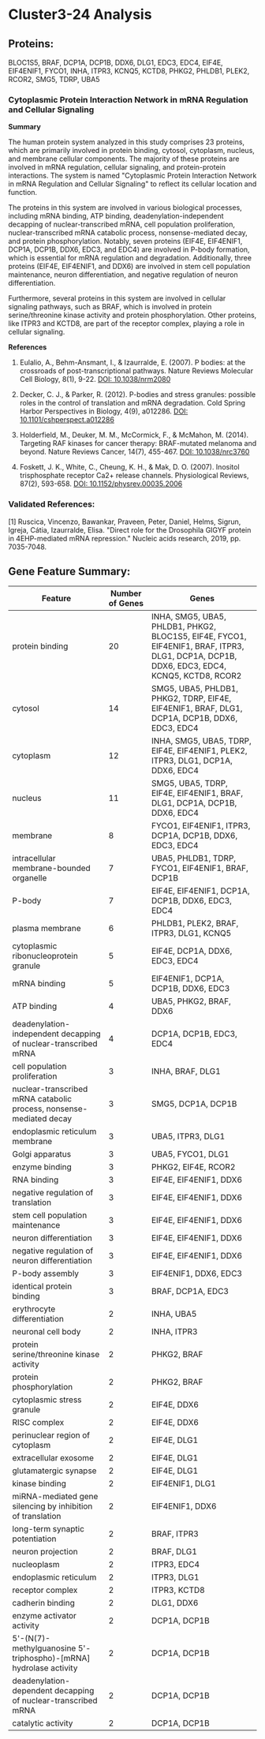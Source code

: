 # Cluster3-24 Analysis

## Proteins: 

BLOC1S5, BRAF, DCP1A, DCP1B, DDX6, DLG1, EDC3, EDC4, EIF4E, EIF4ENIF1, FYCO1, INHA, ITPR3, KCNQ5, KCTD8, PHKG2, PHLDB1, PLEK2, RCOR2, SMG5, TDRP, UBA5

### Cytoplasmic Protein Interaction Network in mRNA Regulation and Cellular Signaling

**Summary**

The human protein system analyzed in this study comprises 23 proteins, which are primarily involved in protein binding, cytosol, cytoplasm, nucleus, and membrane cellular components. The majority of these proteins are involved in mRNA regulation, cellular signaling, and protein-protein interactions. The system is named "Cytoplasmic Protein Interaction Network in mRNA Regulation and Cellular Signaling" to reflect its cellular location and function.

The proteins in this system are involved in various biological processes, including mRNA binding, ATP binding, deadenylation-independent decapping of nuclear-transcribed mRNA, cell population proliferation, nuclear-transcribed mRNA catabolic process, nonsense-mediated decay, and protein phosphorylation. Notably, seven proteins (EIF4E, EIF4ENIF1, DCP1A, DCP1B, DDX6, EDC3, and EDC4) are involved in P-body formation, which is essential for mRNA regulation and degradation. Additionally, three proteins (EIF4E, EIF4ENIF1, and DDX6) are involved in stem cell population maintenance, neuron differentiation, and negative regulation of neuron differentiation.

Furthermore, several proteins in this system are involved in cellular signaling pathways, such as BRAF, which is involved in protein serine/threonine kinase activity and protein phosphorylation. Other proteins, like ITPR3 and KCTD8, are part of the receptor complex, playing a role in cellular signaling.

**References**

1. Eulalio, A., Behm-Ansmant, I., & Izaurralde, E. (2007). P bodies: at the crossroads of post-transcriptional pathways. Nature Reviews Molecular Cell Biology, 8(1), 9-22. [DOI: 10.1038/nrm2080](https://doi.org/10.1038/nrm2080)

2. Decker, C. J., & Parker, R. (2012). P-bodies and stress granules: possible roles in the control of translation and mRNA degradation. Cold Spring Harbor Perspectives in Biology, 4(9), a012286. [DOI: 10.1101/cshperspect.a012286](https://doi.org/10.1101/cshperspect.a012286)

3. Holderfield, M., Deuker, M. M., McCormick, F., & McMahon, M. (2014). Targeting RAF kinases for cancer therapy: BRAF-mutated melanoma and beyond. Nature Reviews Cancer, 14(7), 455-467. [DOI: 10.1038/nrc3760](https://doi.org/10.1038/nrc3760)

4. Foskett, J. K., White, C., Cheung, K. H., & Mak, D. O. (2007). Inositol trisphosphate receptor Ca2+ release channels. Physiological Reviews, 87(2), 593-658. [DOI: 10.1152/physrev.00035.2006](https://doi.org/10.1152/physrev.00035.2006)

### Validated References: 

[1] Ruscica, Vincenzo, Bawankar, Praveen, Peter, Daniel, Helms, Sigrun, Igreja, Cátia, Izaurralde, Elisa. "Direct role for the Drosophila GIGYF protein in 4EHP-mediated mRNA repression." Nucleic acids research, 2019, pp. 7035-7048.



## Gene Feature Summary: 

| Feature | Number of Genes | Genes |
| --- | --- | --- |
| protein binding | 20 | INHA, SMG5, UBA5, PHLDB1, PHKG2, BLOC1S5, EIF4E, FYCO1, EIF4ENIF1, BRAF, ITPR3, DLG1, DCP1A, DCP1B, DDX6, EDC3, EDC4, KCNQ5, KCTD8, RCOR2 |
| cytosol | 14 | SMG5, UBA5, PHLDB1, PHKG2, TDRP, EIF4E, EIF4ENIF1, BRAF, DLG1, DCP1A, DCP1B, DDX6, EDC3, EDC4 |
| cytoplasm | 12 | INHA, SMG5, UBA5, TDRP, EIF4E, EIF4ENIF1, PLEK2, ITPR3, DLG1, DCP1A, DDX6, EDC4 |
| nucleus | 11 | SMG5, UBA5, TDRP, EIF4E, EIF4ENIF1, BRAF, DLG1, DCP1A, DCP1B, DDX6, EDC4 |
| membrane | 8 | FYCO1, EIF4ENIF1, ITPR3, DCP1A, DCP1B, DDX6, EDC3, EDC4 |
| intracellular membrane-bounded organelle | 7 | UBA5, PHLDB1, TDRP, FYCO1, EIF4ENIF1, BRAF, DCP1B |
| P-body | 7 | EIF4E, EIF4ENIF1, DCP1A, DCP1B, DDX6, EDC3, EDC4 |
| plasma membrane | 6 | PHLDB1, PLEK2, BRAF, ITPR3, DLG1, KCNQ5 |
| cytoplasmic ribonucleoprotein granule | 5 | EIF4E, DCP1A, DDX6, EDC3, EDC4 |
| mRNA binding | 5 | EIF4ENIF1, DCP1A, DCP1B, DDX6, EDC3 |
| ATP binding | 4 | UBA5, PHKG2, BRAF, DDX6 |
| deadenylation-independent decapping of nuclear-transcribed mRNA | 4 | DCP1A, DCP1B, EDC3, EDC4 |
|  cell population proliferation | 3 | INHA, BRAF, DLG1 |
| nuclear-transcribed mRNA catabolic process, nonsense-mediated decay | 3 | SMG5, DCP1A, DCP1B |
| endoplasmic reticulum membrane | 3 | UBA5, ITPR3, DLG1 |
| Golgi apparatus | 3 | UBA5, FYCO1, DLG1 |
| enzyme binding | 3 | PHKG2, EIF4E, RCOR2 |
| RNA binding | 3 | EIF4E, EIF4ENIF1, DDX6 |
| negative regulation of translation | 3 | EIF4E, EIF4ENIF1, DDX6 |
| stem cell population maintenance | 3 | EIF4E, EIF4ENIF1, DDX6 |
| neuron differentiation | 3 | EIF4E, EIF4ENIF1, DDX6 |
| negative regulation of neuron differentiation | 3 | EIF4E, EIF4ENIF1, DDX6 |
| P-body assembly | 3 | EIF4ENIF1, DDX6, EDC3 |
| identical protein binding | 3 | BRAF, DCP1A, EDC3 |
| erythrocyte differentiation | 2 | INHA, UBA5 |
| neuronal cell body | 2 | INHA, ITPR3 |
| protein serine/threonine kinase activity | 2 | PHKG2, BRAF |
| protein phosphorylation | 2 | PHKG2, BRAF |
| cytoplasmic stress granule | 2 | EIF4E, DDX6 |
| RISC complex | 2 | EIF4E, DDX6 |
| perinuclear region of cytoplasm | 2 | EIF4E, DLG1 |
| extracellular exosome | 2 | EIF4E, DLG1 |
| glutamatergic synapse | 2 | EIF4E, DLG1 |
| kinase binding | 2 | EIF4ENIF1, DLG1 |
| miRNA-mediated gene silencing by inhibition of translation | 2 | EIF4ENIF1, DDX6 |
| long-term synaptic potentiation | 2 | BRAF, ITPR3 |
| neuron projection | 2 | BRAF, DLG1 |
| nucleoplasm | 2 | ITPR3, EDC4 |
| endoplasmic reticulum | 2 | ITPR3, DLG1 |
| receptor complex | 2 | ITPR3, KCTD8 |
| cadherin binding | 2 | DLG1, DDX6 |
| enzyme activator activity | 2 | DCP1A, DCP1B |
| 5'-(N(7)-methylguanosine 5'-triphospho)-[mRNA] hydrolase activity | 2 | DCP1A, DCP1B |
| deadenylation-dependent decapping of nuclear-transcribed mRNA | 2 | DCP1A, DCP1B |
|  catalytic activity | 2 | DCP1A, DCP1B |


